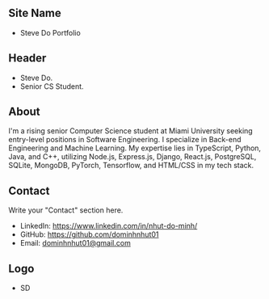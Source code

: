 ## Site Name
- Steve Do Portfolio

## Header
- Steve Do. 
- Senior CS Student.

## About
I'm a rising senior Computer Science student at Miami University seeking entry-level positions in Software Engineering.
I specialize in Back-end Engineering and Machine Learning. My expertise lies in TypeScript, Python, Java, and C++, utilizing Node.js, Express.js, Django, React.js, PostgreSQL, SQLite, MongoDB, PyTorch, Tensorflow, and HTML/CSS in my tech stack.

## Contact
Write your "Contact" section here.
- LinkedIn: https://www.linkedin.com/in/nhut-do-minh/
- GitHub: https://github.com/dominhnhut01
- Email: dominhnhut01@gmail.com

## Logo
- SD